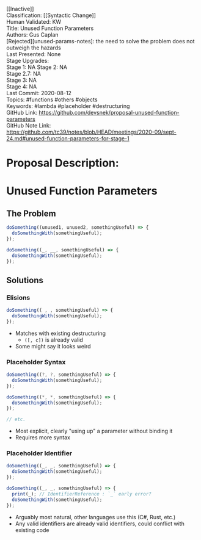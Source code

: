 [[Inactive]]<br>Classification: [[Syntactic Change]]<br>Human Validated: KW<br>Title: Unused Function Parameters<br>Authors: Gus Caplan<br>[Rejected][unused-params-notes]: the need to solve the problem does not outweigh the hazards<br>Last Presented: None<br>Stage Upgrades:<br>Stage 1: NA
Stage 2: NA  
Stage 2.7: NA  
Stage 3: NA  
Stage 4: NA<br>Last Commit: 2020-08-12<br>Topics: #functions #others #objects<br>Keywords: #lambda #placeholder #destructuring<br>GitHub Link: https://github.com/devsnek/proposal-unused-function-parameters <br>GitHub Note Link: https://github.com/tc39/notes/blob/HEAD/meetings/2020-09/sept-24.md#unused-function-parameters-for-stage-1
# Proposal Description:<br>
# Unused Function Parameters

## The Problem

```js
doSomething((unused1, unused2, somethingUseful) => {
  doSomethingWith(somethingUseful);
});

doSomething((_, __, somethingUseful) => {
  doSomethingWith(somethingUseful);
});
```

## Solutions

### Elisions

```js
doSomething(( , , somethingUseful) => {
  doSomethingWith(somethingUseful);
});
```

- Matches with existing destructuring
  - `([, c])` is already valid
- Some might say it looks weird

### Placeholder Syntax

```js
doSomething((?, ?, somethingUseful) => {
  doSomethingWith(somethingUseful);
});

doSomething((*, *, somethingUseful) => {
  doSomethingWith(somethingUseful);
});

// etc.
```

- Most explicit, clearly "using up" a parameter without binding it
- Requires more syntax

### Placeholder Identifier

```js
doSomething((_, _, somethingUseful) => {
  doSomethingWith(somethingUseful);
});

doSomething((_, _, somethingUseful) => {
  print(_); // IdentifierReference : `_` early error?
  doSomethingWith(somethingUseful);
});
```

- Arguably most natural, other languages use this (C#, Rust, etc.)
- Any valid identifiers are already valid identifiers, could conflict with existing code